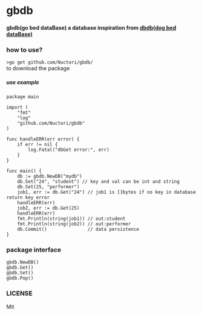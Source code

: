 # gbdb
#### gbdb(go bed dataBase) a database inspiration from [dbdb(dog bed dataBase)](https://github.com/aosabook/500lines/tree/master/data-store)

### how to use?

`>go get github.com/Nuctori/gbdb/`  
to download the package

##### use example
````
package main

import (
	"fmt"
	"log"
	"github.com/Nuctori/gbdb"
)

func handleERR(err error) {
	if err != nil {
		log.Fatal("dbGet error:", err)
	}
}

func main() {
	db := gbdb.NewDB("mydb")
	db.Set("24", "student") // key and val can be int and string
	db.Set(25, "performer")
	job1, err := db.Get("24") // job1 is []bytes if no key in database return key error
	handleERR(err)
	job2, err := db.Get(25)
	handleERR(err)
	fmt.Println(string(job1)) // out:student
	fmt.Println(string(job2)) // out:performer
	db.Commit()               // data persistence
}

````

### package interface
````
gbdb.NewDB()
gbdb.Get()
gbdb.Set()
gbdb.Pop()
````

### LICENSE
Mit

